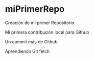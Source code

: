 # miPrimerRepo

Creación de mi primer Repositorio

Mi primera contribución local para Github

Un commit más de Github

Aprendiendo Git fetch
